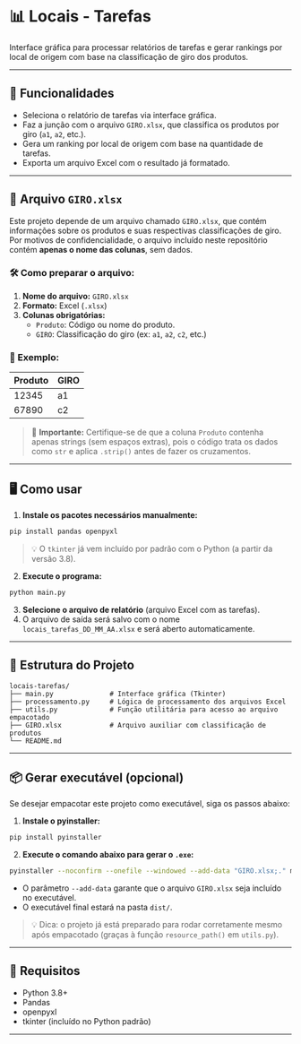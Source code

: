 # 📊 Locais - Tarefas

Interface gráfica para processar relatórios de tarefas e gerar rankings por local de origem com base na classificação de giro dos produtos.

---

## 🚀 Funcionalidades

- Seleciona o relatório de tarefas via interface gráfica.
- Faz a junção com o arquivo `GIRO.xlsx`, que classifica os produtos por giro (`a1`, `a2`, etc.).
- Gera um ranking por local de origem com base na quantidade de tarefas.
- Exporta um arquivo Excel com o resultado já formatado.

---

## 📄 Arquivo `GIRO.xlsx`

Este projeto depende de um arquivo chamado `GIRO.xlsx`, que contém informações sobre os produtos e suas respectivas classificações de giro. Por motivos de confidencialidade, o arquivo incluído neste repositório contém **apenas o nome das colunas**, sem dados.

### 🛠️ Como preparar o arquivo:

1. **Nome do arquivo:** `GIRO.xlsx`  
2. **Formato:** Excel (`.xlsx`)
3. **Colunas obrigatórias:**
   - `Produto`: Código ou nome do produto.
   - `GIRO`: Classificação do giro (ex: `a1`, `a2`, `c2`, etc.)

### 🧹 Exemplo:

| Produto | GIRO |
|---------|------|
| 12345   | a1   |
| 67890   | c2   |

> 📌 **Importante:** Certifique-se de que a coluna `Produto` contenha apenas strings (sem espaços extras), pois o código trata os dados como `str` e aplica `.strip()` antes de fazer os cruzamentos.

---

## 🖥️ Como usar

1. **Instale os pacotes necessários manualmente:**

```bash
pip install pandas openpyxl
```

> 💡 O `tkinter` já vem incluído por padrão com o Python (a partir da versão 3.8).

2. **Execute o programa:**

```bash
python main.py
```

3. **Selecione o arquivo de relatório** (arquivo Excel com as tarefas).
4. O arquivo de saída será salvo com o nome `locais_tarefas_DD_MM_AA.xlsx` e será aberto automaticamente.

---

## 🧱 Estrutura do Projeto

```
locais-tarefas/
├── main.py              # Interface gráfica (Tkinter)
├── processamento.py     # Lógica de processamento dos arquivos Excel
├── utils.py             # Função utilitária para acesso ao arquivo empacotado
├── GIRO.xlsx            # Arquivo auxiliar com classificação de produtos
└── README.md
```

---

## 📦 Gerar executável (opcional)

Se desejar empacotar este projeto como executável, siga os passos abaixo:

1. **Instale o pyinstaller:**

```bash
pip install pyinstaller
```

2. **Execute o comando abaixo para gerar o `.exe`:**

```bash
pyinstaller --noconfirm --onefile --windowed --add-data "GIRO.xlsx;." main.py
```

- O parâmetro `--add-data` garante que o arquivo `GIRO.xlsx` seja incluído no executável.
- O executável final estará na pasta `dist/`.

> 💡 Dica: o projeto já está preparado para rodar corretamente mesmo após empacotado (graças à função `resource_path()` em `utils.py`).

---

## 🧪 Requisitos

- Python 3.8+
- Pandas
- openpyxl
- tkinter (incluído no Python padrão)

---

